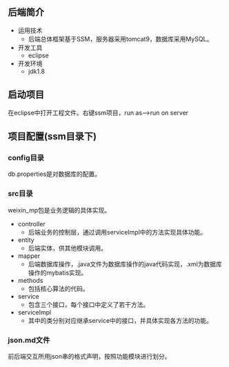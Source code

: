 ## 后端简介
* 运用技术
    * 后端总体框架基于SSM，服务器采用tomcat9，数据库采用MySQL。
* 开发工具
  * eclipse
* 开发环境
  * jdk1.8
## 启动项目
在eclipse中打开工程文件。右键ssm项目，run as-->run on server
## 项目配置(ssm目录下)
### config目录
db.properties是对数据库的配置。
### src目录
weixin_mp包是业务逻辑的具体实现。
* controller
  * 后端业务的控制层，通过调用serviceImpl中的方法实现具体功能。
* entity
  * 后端实体，供其他模块调用。
* mapper
  * 后端数据库操作，.java文件为数据库操作的java代码实现，.xml为数据库操作的mybatis实现。
* methods
  * 包括核心算法的代码。
* service
  * 包含三个接口，每个接口中定义了若干方法。
* serviceImpl
  * 其中的类分别对应继承service中的接口，并具体实现各方法的功能。
### json.md文件
前后端交互所用json串的格式声明，按照功能模块进行划分。
